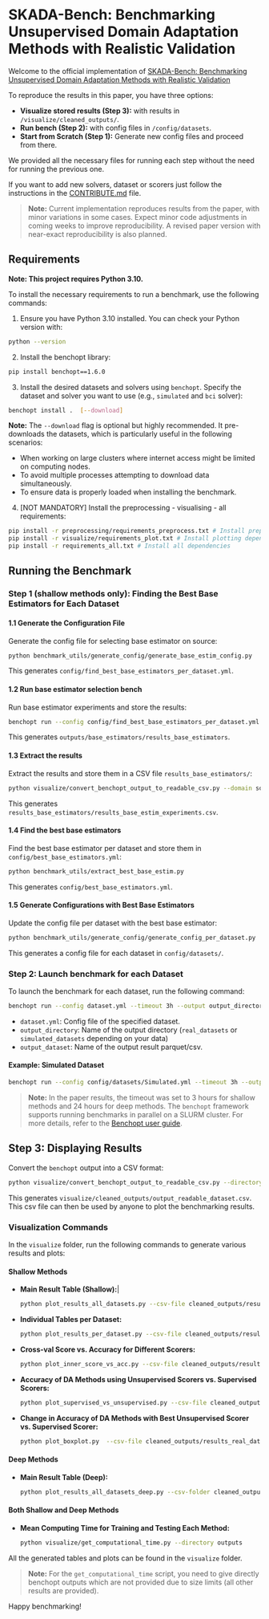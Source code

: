 # SKADA-Bench: Benchmarking Unsupervised Domain Adaptation Methods with Realistic Validation
Welcome to the official implementation of [SKADA-Bench: Benchmarking Unsupervised Domain Adaptation Methods with Realistic Validation](https://arxiv.org/pdf/2407.11676)

To reproduce the results in this paper, you have three options:
- **Visualize stored results (Step 3):** with results in `/visualize/cleaned_outputs/`.
- **Run bench (Step 2):** with config files in `/config/datasets`.
- **Start from Scratch (Step 1):** Generate new config files and proceed from there.

We provided all the necessary files for running each step without the need for
running the previous one.

If you want to add new solvers, dataset or scorers just follow the instructions in the
[CONTRIBUTE.md](CONTRIBUTE.md) file.

> **Note:** Current implementation reproduces results from the paper, with minor variations in some cases. Expect minor code adjustments in coming weeks to improve reproducibility. A revised paper version with near-exact reproducibility is also planned.

## Requirements

**Note: This project requires Python 3.10.**

To install the necessary requirements to run a benchmark, use the following commands:

1. Ensure you have Python 3.10 installed. You can check your Python version with:
  ```bash
  python --version
  ```

2. Install the benchopt library:
  ```bash
  pip install benchopt==1.6.0
  ```

3. Install the desired datasets and solvers using `benchopt`. Specify the dataset and solver you want to use (e.g., `simulated` and `bci` solver):
  ```bash
  benchopt install .  [--download]
  ```

**Note:** The `--download` flag is optional but highly recommended. It pre-downloads the datasets, which is particularly useful in the following scenarios:

- When working on large clusters where internet access might be limited on computing nodes.
- To avoid multiple processes attempting to download data simultaneously.
- To ensure data is properly loaded when installing the benchmark.

4. [NOT MANDATORY] Install the preprocessing - visualising - all requirements:
  ```bash
  pip install -r preprocessing/requirements_preprocess.txt # Install preprocessing dependencies
  pip install -r visualize/requirements_plot.txt # Install plotting dependencies
  pip install -r requirements_all.txt # Install all dependencies
  ```


## Running the Benchmark

### Step 1 (shallow methods only): Finding the Best Base Estimators for Each Dataset

#### 1.1 Generate the Configuration File

Generate the config file for selecting base estimator on source:

```bash
python benchmark_utils/generate_config/generate_base_estim_config.py
```

This generates `config/find_best_base_estimators_per_dataset.yml`.

#### 1.2 Run base estimator selection bench

Run base estimator experiments and store the results:

```bash
benchopt run --config config/find_best_base_estimators_per_dataset.yml --output base_estimators/results_base_estimators --no-plot --no-html
```

This generates `outputs/base_estimators/results_base_estimators`.

#### 1.3 Extract the results

Extract the results and store them in a CSV file `results_base_estimators/`:

```bash
python visualize/convert_benchopt_output_to_readable_csv.py --domain source --directory outputs/base_estimators --output results_base_estimators --file_name results_base_estim_experiments
```

This generates `results_base_estimators/results_base_estim_experiments.csv`.

#### 1.4 Find the best base estimators

Find the best base estimator per dataset and store them in `config/best_base_estimators.yml`:

```bash
python benchmark_utils/extract_best_base_estim.py
```

This generates `config/best_base_estimators.yml`.

#### 1.5 Generate Configurations with Best Base Estimators

Update the config file per dataset with the best base estimator:

```bash
python benchmark_utils/generate_config/generate_config_per_dataset.py
```

This generates a config file for each dataset in `config/datasets/`.

### Step 2: Launch benchmark for each Dataset

To launch the benchmark for each dataset, run the following command:

```bash
benchopt run --config dataset.yml --timeout 3h --output output_directory/output_dataset --no-plot --no-html
```

- `dataset.yml`: Config file of the specified dataset.
- `output_directory`: Name of the output directory (`real_datasets` or `simulated_datasets` depending on your data)
- `output_dataset`: Name of the output result parquet/csv.

#### Example: Simulated Dataset

```bash
benchopt run --config config/datasets/Simulated.yml --timeout 3h --output simulated_datasets/output_simulated --no-plot --no-html
```

> **Note:** In the paper results, the timeout was set to 3 hours for shallow methods and 24 hours for deep methods.
> The `benchopt` framework supports running benchmarks in parallel on a SLURM cluster. For more details, refer to the [Benchopt user guide](https://benchopt.github.io/user_guide/advanced.html).

## Step 3: Displaying Results

Convert the `benchopt` output into a CSV format:

```bash
python visualize/convert_benchopt_output_to_readable_csv.py --directory outputs/simulated_datasets --domain target --file_name output_readable_dataset
```

This generates `visualize/cleaned_outputs/output_readable_dataset.csv`. This csv file can then be used by anyone to plot the benchmarking results.

### Visualization Commands

In the `visualize` folder, run the following commands to generate various results and plots:

#### Shallow Methods

- **Main Result Table (Shallow):**|
  ```bash
  python plot_results_all_datasets.py --csv-file cleaned_outputs/results_real_datasets_experiments.csv --csv-file-simulated cleaned_outputs/results_simulated_datasets_experiments.csv
  ```
- **Individual Tables per Dataset:**
  ```bash
  python plot_results_per_dataset.py --csv-file cleaned_outputs/results_real_datasets_experiments.csv --dataset BCI
  ```
- **Cross-val Score vs. Accuracy for Different Scorers:**
  ```bash
  python plot_inner_score_vs_acc.py --csv-file cleaned_outputs/results_real_datasets_experiments.csv
  ```
- **Accuracy of DA Methods using Unsupervised Scorers vs. Supervised Scorers:**
  ```bash
  python plot_supervised_vs_unsupervised.py --csv-file cleaned_outputs/results_real_datasets_experiments.csv
  ```
- **Change in Accuracy of DA Methods with Best Unsupervised Scorer vs. Supervised Scorer:**
  ```bash
  python plot_boxplot.py  --csv-file cleaned_outputs/results_real_datasets_experiments.csv
  ```

#### Deep Methods

- **Main Result Table (Deep):**
  ```bash
  python plot_results_all_datasets_deep.py --csv-folder cleaned_outputs/ --scorer-selection unsupervised
  ```

#### Both Shallow and Deep Methods

- **Mean Computing Time for Training and Testing Each Method:**
  ```bash
  python visualize/get_computational_time.py --directory outputs
  ```

All the generated tables and plots can be found in the `visualize` folder.

> **Note:** For the `get_computational_time` script, you need to give directly benchopt outputs which are not provided due to size limits (all other results are provided).


Happy benchmarking!
